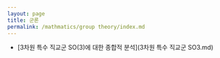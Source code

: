 ```yaml
---
layout: page
title: 군론
permalink: /mathmatics/group theory/index.md
---
```

- [3차원 특수 직교군 SO(3)에 대한 종합적 분석](3차원 특수 직교군 SO3.md)
